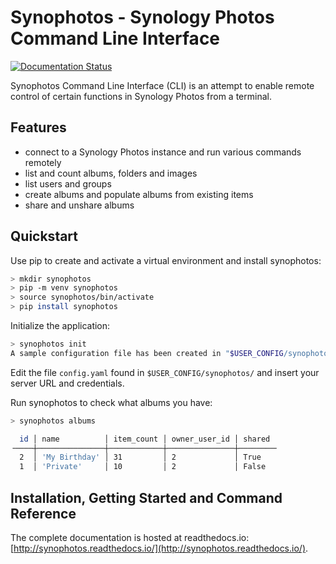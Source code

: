 
# Synophotos - Synology Photos Command Line Interface

[![Documentation Status](https://readthedocs.org/projects/synophotos/badge/?version=latest)](https://synophotos.readthedocs.io/en/latest/?badge=latest)

Synophotos Command Line Interface (CLI) is an attempt to enable remote control of certain functions in Synology Photos from a terminal.

## Features

- connect to a Synology Photos instance and run various commands remotely 
- list and count albums, folders and images
- list users and groups
- create albums and populate albums from existing items
- share and unshare albums

## Quickstart

Use pip to create and activate a virtual environment and install synophotos:

```bash
> mkdir synophotos
> pip -m venv synophotos
> source synophotos/bin/activate
> pip install synophotos
```

Initialize the application:

```bash
> synophotos init
A sample configuration file has been created in "$USER_CONFIG/synophotos/"
```

Edit the file `config.yaml` found in `$USER_CONFIG/synophotos/` and insert your server URL and credentials.

Run synophotos to check what albums you have:

```bash
> synophotos albums

  id │ name          │ item_count │ owner_user_id │ shared
╶────┼───────────────┼────────────┼───────────────┼────────╴
  2  │ 'My Birthday' │ 31         │ 2             │ True
  1  │ 'Private'     │ 10         │ 2             │ False
```

## Installation, Getting Started and Command Reference

The complete documentation is hosted at readthedocs.io: [http://synophotos.readthedocs.io/](http://synophotos.readthedocs.io/).

